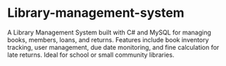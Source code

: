 # Library-management-system
A Library Management System built with C# and MySQL for managing books, members, loans, and returns. Features include book inventory tracking, user management, due date monitoring, and fine calculation for late returns. Ideal for school or small community libraries.
